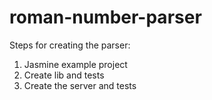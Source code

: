 # roman-number-parser

Steps for creating the parser:

1. Jasmine example project
2. Create lib and tests
3. Create the server and tests
